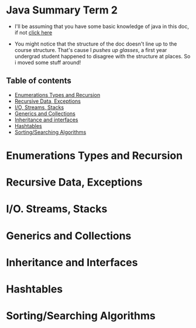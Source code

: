 # Java Summary Term 2

- I'll be assuming that you have some basic knowledge of java in this doc, if
  not [click here](cs1812-oop-1.md)

- You might notice that the structure of the doc doesn't line up to the course
  structure. That's cause I *pushes up glasses*, a first year undergrad student
  happened to disagree with the structure at places. So i moved some stuff
  around!

## Table of contents

- [Enumerations Types and Recursion](#enumerations-types-and-recursion)
- [Recursive Data, Exceptions](#recursive-data-exceptions)
- [I/O, Streams, Stacks](#io-streams-stacks)
- [Generics and Collections](#generics-and-collections)
- [Inheritance and interfaces](#inheritance-and-interfaces)
- [Hashtables](#hashtables)
- [Sorting/Searching Algorithms](#sortingsearching-algorithms)

# Enumerations Types and Recursion

# Recursive Data, Exceptions

# I/O. Streams, Stacks

# Generics and Collections

# Inheritance and Interfaces

# Hashtables

# Sorting/Searching Algorithms
